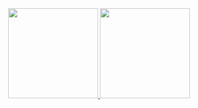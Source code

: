<div align="center">
  <a href="https://github.com/dudetheduck">
  <img height="180em" src="https://github-readme-stats.vercel.app/api?username=dudetheduck&show_icons=true&theme=aura&include_all_commits=true&count_private=true"/>
  <img height="180em" src="https://github-readme-stats.vercel.app/api/top-langs/?username=dudetheduck&layout=compact&langs_count=7&theme=dracula"/>
</div>
